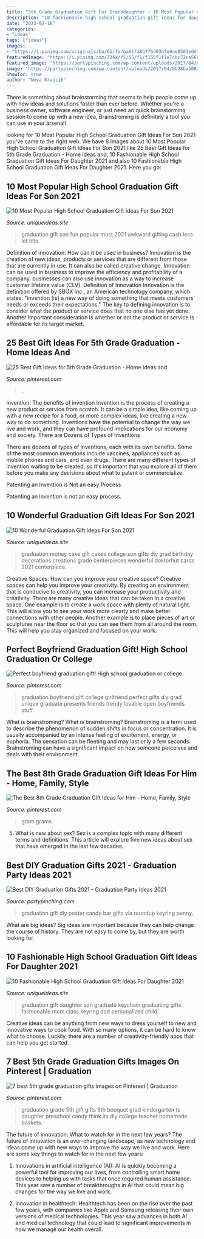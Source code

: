 ```yaml
---
title: "5th Grade Graduation Gift For Granddaughter ~ 10 Most Popular High School Graduation Gift Ideas For Son 2021"
description: "10 fashionable high school graduation gift ideas for daughter 2021"
date: "2023-02-18"
categories:
- "ideas"
tags: ["ideas"]
images:
- "https://i.pinimg.com/originals/ba/61/fa/ba61fa8b775d03bfe9ae8503edd1c479.jpg"
featuredImage: "https://i.pinimg.com/736x/f1/55/f1/f155f1f1a7cbc72ca56822dc010fdb7e--candy-gift-baskets-candy-gifts.jpg"
featured_image: "https://partypinching.com/wp-content/uploads/2017/04/0b28bab08aabb5dd06446f9c1d80c42c.jpg"
image: "https://partypinching.com/wp-content/uploads/2017/04/0b28bab08aabb5dd06446f9c1d80c42c.jpg"
ShowToc: true
author: "Neva Krajcik"
---
```



There is something about brainstorming that seems to help people come up with new ideas and solutions faster than ever before. Whether you're a business owner, software engineer, or just need an quick brainstorming session to come up with a new idea, Brainstroming is definitely a tool you can use in your arsenal!

	

		
looking for 10 Most Popular High School Graduation Gift Ideas For Son 2021 you've came to the right web. We have 8 Images about 10 Most Popular High School Graduation Gift Ideas For Son 2021 like 25 Best Gift Ideas for 5th Grade Graduation - Home Ideas and, 10 Fashionable High School Graduation Gift Ideas For Daughter 2021 and also 10 Fashionable High School Graduation Gift Ideas For Daughter 2021. Here you go:
		
    
## 10 Most Popular High School Graduation Gift Ideas For Son 2021

<img loading=lazy src="https://www.uniqueideas.site/wp-content/uploads/17-ideas-to-make-gifting-cash-less-awkward-and-a-lot-more-fun-8.jpg" onerror="this.onerror=null;this.src='https://tse3.mm.bing.net/th?id=OIP.MEpnnSge5an3fBPiGhBj5wHaJ4&amp;pid=15.1';" alt="10 Most Popular High School Graduation Gift Ideas For Son 2021">

_Source: uniqueideas.site_

>graduation gift son fun popular most 2021 awkward gifting cash less lot title. 

	

Definition of innovation: How can it be used in business?
Innovation is the creation of new ideas, products or services that are different from those that are currently in use. It can also be called creative change. Innovation can be used in business to improve the efficiency and profitability of a company. businesses can also use innovation as a way to increase customer lifetime value (CLV). Definition of Innovation
Innovation is the definition offered by SBUX Inc., an American technology company, which states: "invention [is] a new way of doing something that meets customers' needs or exceeds their expectations." The key to defining innovation is to consider what the product or service does that no one else has yet done. Another important consideration is whether or not the product or service is affordable for its target market.

    
## 25 Best Gift Ideas For 5th Grade Graduation - Home Ideas And

<img loading=lazy src="https://i.pinimg.com/originals/85/a8/fe/85a8fe25ffc37f601beb4fb10efdd493.jpg" onerror="this.onerror=null;this.src='https://tse2.mm.bing.net/th?id=OIP.KU2z5uRhOwDPNiR06xN8FAHaEy&amp;pid=15.1';" alt="25 Best Gift Ideas for 5th Grade Graduation - Home Ideas and">

_Source: pinterest.com_

>. 

	

Invention: The benefits of invention
Invention is the process of creating a new product or service from scratch. It can be a simple idea, like coming up with a new recipe for a food, or more complex ideas, like creating a new way to do something. Inventions have the potential to change the way we live and work, and they can have profound implications for our economy and society.
There are Dozens of Types of Inventions

There are dozens of types of inventions, each with its own benefits. Some of the most common inventions include vaccines, appliances such as mobile phones and cars, and even drugs. There are many different types of invention waiting to be created, so it's important that you explore all of them before you make any decisions about what to patent or commercialize.

Patenting an Invention is Not an easy Process

Patenting an invention is not an easy process.

    
## 10 Wonderful Graduation Gift Ideas For Son 2021

<img loading=lazy src="https://www.uniqueideas.site/wp-content/uploads/graduation-money-cake-beckys-creations-pinterest-money-cake-1.jpg" onerror="this.onerror=null;this.src='https://tse4.mm.bing.net/th?id=OIP.BTtEIU-Y3Z9l01lx3qHUAwHaJ4&amp;pid=15.1';" alt="10 Wonderful Graduation Gift Ideas For Son 2021">

_Source: uniqueideas.site_

>graduation money cake gift cakes college son gifts diy grad birthday decorations creations grade centerpieces wonderful doktorhut cards 2021 centerpiece. 

	

Creative Spaces: How can you improve your creative space?
Creative spaces can help you improve your creativity. By creating an environment that is conducive to creativity, you can increase your productivity and creativity. There are many creative ideas that can be taken in a creative space. One example is to create a work space with plenty of natural light. This will allow you to see your work more clearly and make better connections with other people. Another example is to place pieces of art or sculptures near the floor so that you can see them from all around the room. This will help you stay organized and focused on your work.

    
## Perfect Boyfriend Graduation Gift! High School Graduation Or College

<img loading=lazy src="https://i.pinimg.com/originals/ba/61/fa/ba61fa8b775d03bfe9ae8503edd1c479.jpg" onerror="this.onerror=null;this.src='https://tse2.mm.bing.net/th?id=OIP.FWZoxW2BGIgP63S8xffBaQHaJ4&amp;pid=15.1';" alt="Perfect boyfriend graduation gift! High school graduation or college">

_Source: pinterest.com_

>graduation boyfriend gift college girlfriend perfect gifts diy grad unique graduate presents friends trendy lovable open boyfriends stuff. 

	

What is brainstroming?
What is brainstroming? Brainstroming is a term used to describe the phenomenon of sudden shifts in focus or concentration. It is usually accompanied by an intense feeling of excitement, energy, or euphoria. The sensation can be fleeting and may last only a few seconds. Brainstroming can have a significant impact on how someone perceives and deals with their environment.

    
## The Best 8th Grade Graduation Gift Ideas For Him - Home, Family, Style

<img loading=lazy src="https://i.pinimg.com/736x/be/75/67/be7567f700b5c4acecfd02790051fecb.jpg" onerror="this.onerror=null;this.src='https://tse4.mm.bing.net/th?id=OIP.b4rducN1n6mHMFoeI2_arQHaJ3&amp;pid=15.1';" alt="The Best 8th Grade Graduation Gift Ideas for Him - Home, Family, Style">

_Source: pinterest.com_

>gram grams. 

	

5. What is new about sex?
Sex is a complex topic with many different terms and definitions. This article will explore five new ideas about sex that have emerged in the last few decades.

    
## Best DIY Graduation Gifts 2021 - Graduation Party Ideas 2021

<img loading=lazy src="https://partypinching.com/wp-content/uploads/2017/04/0b28bab08aabb5dd06446f9c1d80c42c.jpg" onerror="this.onerror=null;this.src='https://tse4.mm.bing.net/th?id=OIP.6qJfDjtq58w7WdvSkdULuAHaLo&amp;pid=15.1';" alt="Best DIY Graduation Gifts 2021 - Graduation Party Ideas 2021">

_Source: partypinching.com_

>graduation gift diy poster candy bar gifts via roundup keyring penny. 

	

What are big ideas?
Big ideas are important because they can help change the course of history. They are not easy to come by, but they are worth looking for.

    
## 10 Fashionable High School Graduation Gift Ideas For Daughter 2021

<img loading=lazy src="https://www.uniqueideas.site/wp-content/uploads/keychain-graduation-gift-son-graduating-high-school-graduate-gift.jpg" onerror="this.onerror=null;this.src='https://tse4.mm.bing.net/th?id=OIP.8iU5OiM3s2BjNBgfGIWnCQHaHY&amp;pid=15.1';" alt="10 Fashionable High School Graduation Gift Ideas For Daughter 2021">

_Source: uniqueideas.site_

>graduation gift daughter son graduate keychain graduating gifts fashionable mom class keyring dad personalized child. 

	

Creative ideas can be anything from new ways to dress yourself to new and innovative ways to cook food. With so many options, it can be hard to know what to choose. Luckily, there are a number of creativity-friendly apps that can help you get started.

    
## 7 Best 5th Grade Graduation Gifts Images On Pinterest | Graduation

<img loading=lazy src="https://i.pinimg.com/736x/f1/55/f1/f155f1f1a7cbc72ca56822dc010fdb7e--candy-gift-baskets-candy-gifts.jpg" onerror="this.onerror=null;this.src='https://tse4.mm.bing.net/th?id=OIP.G8LfMGuk1pEHperz7lcuSgHaJ3&amp;pid=15.1';" alt="7 best 5th grade graduation gifts images on Pinterest | Graduation">

_Source: pinterest.com_

>graduation grade 5th gift gifts 6th bouquet grad kindergarten ts daughter preschool candy think its diy college teacher homemade baskets. 

	

The future of innovation: What to watch for in the next few years?
The future of innovation is an ever-changing landscape, as new technology and ideas come up with new ways to improve the way we live and work. Here are some key things to watch for in the next few years: 
1. Innovations in artificial intelligence (AI): AI is quickly becoming a powerful tool for improving our lives, from controlling smart home devices to helping us with tasks that once required human assistance. This year saw a number of breakthroughs in AI that could mean big changes for the way we live and work. 

2. Innovation in healthtech: Healthtech has been on the rise over the past few years, with companies like Apple and Samsung releasing their own versions of medical technologies. This year saw advances in both AI and medical technology that could lead to significant improvements in how we manage our health overall. 


